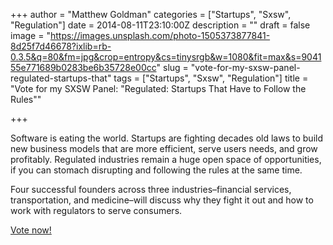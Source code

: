 +++
author = "Matthew Goldman"
categories = ["Startups", "Sxsw", "Regulation"]
date = 2014-08-11T23:10:00Z
description = ""
draft = false
image = "https://images.unsplash.com/photo-1505373877841-8d25f7d46678?ixlib=rb-0.3.5&q=80&fm=jpg&crop=entropy&cs=tinysrgb&w=1080&fit=max&s=904155e771689b0283be6b35728e00cc"
slug = "vote-for-my-sxsw-panel-regulated-startups-that"
tags = ["Startups", "Sxsw", "Regulation"]
title = "Vote for my SXSW Panel: \"Regulated: Startups That Have to Follow the Rules\""

+++


Software is eating the world. Startups are fighting decades old laws to build new business models that are more efficient, serve users needs, and grow profitably. Regulated industries remain a huge open space of opportunities, if you can stomach disrupting and following the rules at the same time.

Four successful founders across three industries–financial services, transportation, and medicine–will discuss why they fight it out and how to work with regulators to serve consumers.

[Vote now!](http://panelpicker.sxsw.com/vote/35024)

